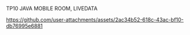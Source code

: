 TP10 JAVA MOBILE ROOM, LIVEDATA

https://github.com/user-attachments/assets/2ac34b52-618c-43ac-bf10-db76995e6881

